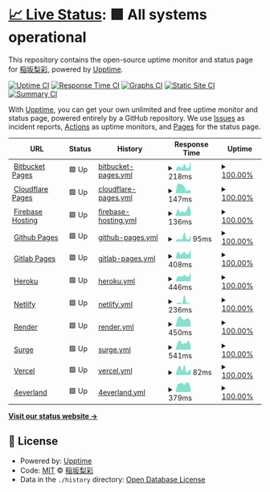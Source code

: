 # [📈 Live Status](https://RisaInasaka.github.io/Uptime): <!--live status--> **🟩 All systems operational**

This repository contains the open-source uptime monitor and status page for [稲坂梨彩](https://inasaka.eu.org), powered by [Upptime](https://github.com/upptime/upptime).

[![Uptime CI](https://github.com/RisaInasaka/Uptime/workflows/Uptime%20CI/badge.svg)](https://github.com/RisaInasaka/Uptime/actions?query=workflow%3A%22Uptime+CI%22)
[![Response Time CI](https://github.com/RisaInasaka/Uptime/workflows/Response%20Time%20CI/badge.svg)](https://github.com/RisaInasaka/Uptime/actions?query=workflow%3A%22Response+Time+CI%22)
[![Graphs CI](https://github.com/RisaInasaka/Uptime/workflows/Graphs%20CI/badge.svg)](https://github.com/RisaInasaka/Uptime/actions?query=workflow%3A%22Graphs+CI%22)
[![Static Site CI](https://github.com/RisaInasaka/Uptime/workflows/Static%20Site%20CI/badge.svg)](https://github.com/RisaInasaka/Uptime/actions?query=workflow%3A%22Static+Site+CI%22)
[![Summary CI](https://github.com/RisaInasaka/Uptime/workflows/Summary%20CI/badge.svg)](https://github.com/RisaInasaka/Uptime/actions?query=workflow%3A%22Summary+CI%22)

With [Upptime](https://upptime.js.org), you can get your own unlimited and free uptime monitor and status page, powered entirely by a GitHub repository. We use [Issues](https://github.com/RisaInasaka/Uptime/issues) as incident reports, [Actions](https://github.com/RisaInasaka/Uptime/actions) as uptime monitors, and [Pages](https://RisaInasaka.github.io/Uptime) for the status page.

<!--start: status pages-->
<!-- This summary is generated by Upptime (https://github.com/upptime/upptime) -->
<!-- Do not edit this manually, your changes will be overwritten -->
<!-- prettier-ignore -->
| URL | Status | History | Response Time | Uptime |
| --- | ------ | ------- | ------------- | ------ |
| <img alt="" src="https://favicons.githubusercontent.com/meaqua-work.bitbucket.io" height="13"> [Bitbucket Pages](https://meaqua-work.bitbucket.io) | 🟩 Up | [bitbucket-pages.yml](https://github.com/RisaInasaka/Uptime/commits/HEAD/history/bitbucket-pages.yml) | <details><summary><img alt="Response time graph" src="./graphs/bitbucket-pages/response-time-week.png" height="20"> 218ms</summary><br><a href="https://RisaInasaka.github.io/Uptime/history/bitbucket-pages"><img alt="Response time 362" src="https://img.shields.io/endpoint?url=https%3A%2F%2Fraw.githubusercontent.com%2FRisaInasaka%2FUptime%2FHEAD%2Fapi%2Fbitbucket-pages%2Fresponse-time.json"></a><br><a href="https://RisaInasaka.github.io/Uptime/history/bitbucket-pages"><img alt="24-hour response time 460" src="https://img.shields.io/endpoint?url=https%3A%2F%2Fraw.githubusercontent.com%2FRisaInasaka%2FUptime%2FHEAD%2Fapi%2Fbitbucket-pages%2Fresponse-time-day.json"></a><br><a href="https://RisaInasaka.github.io/Uptime/history/bitbucket-pages"><img alt="7-day response time 218" src="https://img.shields.io/endpoint?url=https%3A%2F%2Fraw.githubusercontent.com%2FRisaInasaka%2FUptime%2FHEAD%2Fapi%2Fbitbucket-pages%2Fresponse-time-week.json"></a><br><a href="https://RisaInasaka.github.io/Uptime/history/bitbucket-pages"><img alt="30-day response time 362" src="https://img.shields.io/endpoint?url=https%3A%2F%2Fraw.githubusercontent.com%2FRisaInasaka%2FUptime%2FHEAD%2Fapi%2Fbitbucket-pages%2Fresponse-time-month.json"></a><br><a href="https://RisaInasaka.github.io/Uptime/history/bitbucket-pages"><img alt="1-year response time 362" src="https://img.shields.io/endpoint?url=https%3A%2F%2Fraw.githubusercontent.com%2FRisaInasaka%2FUptime%2FHEAD%2Fapi%2Fbitbucket-pages%2Fresponse-time-year.json"></a></details> | <details><summary><a href="https://RisaInasaka.github.io/Uptime/history/bitbucket-pages">100.00%</a></summary><a href="https://RisaInasaka.github.io/Uptime/history/bitbucket-pages"><img alt="All-time uptime 100.00%" src="https://img.shields.io/endpoint?url=https%3A%2F%2Fraw.githubusercontent.com%2FRisaInasaka%2FUptime%2FHEAD%2Fapi%2Fbitbucket-pages%2Fuptime.json"></a><br><a href="https://RisaInasaka.github.io/Uptime/history/bitbucket-pages"><img alt="24-hour uptime 100.00%" src="https://img.shields.io/endpoint?url=https%3A%2F%2Fraw.githubusercontent.com%2FRisaInasaka%2FUptime%2FHEAD%2Fapi%2Fbitbucket-pages%2Fuptime-day.json"></a><br><a href="https://RisaInasaka.github.io/Uptime/history/bitbucket-pages"><img alt="7-day uptime 100.00%" src="https://img.shields.io/endpoint?url=https%3A%2F%2Fraw.githubusercontent.com%2FRisaInasaka%2FUptime%2FHEAD%2Fapi%2Fbitbucket-pages%2Fuptime-week.json"></a><br><a href="https://RisaInasaka.github.io/Uptime/history/bitbucket-pages"><img alt="30-day uptime 100.00%" src="https://img.shields.io/endpoint?url=https%3A%2F%2Fraw.githubusercontent.com%2FRisaInasaka%2FUptime%2FHEAD%2Fapi%2Fbitbucket-pages%2Fuptime-month.json"></a><br><a href="https://RisaInasaka.github.io/Uptime/history/bitbucket-pages"><img alt="1-year uptime 100.00%" src="https://img.shields.io/endpoint?url=https%3A%2F%2Fraw.githubusercontent.com%2FRisaInasaka%2FUptime%2FHEAD%2Fapi%2Fbitbucket-pages%2Fuptime-year.json"></a></details>
| <img alt="" src="https://favicons.githubusercontent.com/meaqua-work.pages.dev" height="13"> [Cloudflare Pages](https://meaqua-work.pages.dev) | 🟩 Up | [cloudflare-pages.yml](https://github.com/RisaInasaka/Uptime/commits/HEAD/history/cloudflare-pages.yml) | <details><summary><img alt="Response time graph" src="./graphs/cloudflare-pages/response-time-week.png" height="20"> 147ms</summary><br><a href="https://RisaInasaka.github.io/Uptime/history/cloudflare-pages"><img alt="Response time 136" src="https://img.shields.io/endpoint?url=https%3A%2F%2Fraw.githubusercontent.com%2FRisaInasaka%2FUptime%2FHEAD%2Fapi%2Fcloudflare-pages%2Fresponse-time.json"></a><br><a href="https://RisaInasaka.github.io/Uptime/history/cloudflare-pages"><img alt="24-hour response time 61" src="https://img.shields.io/endpoint?url=https%3A%2F%2Fraw.githubusercontent.com%2FRisaInasaka%2FUptime%2FHEAD%2Fapi%2Fcloudflare-pages%2Fresponse-time-day.json"></a><br><a href="https://RisaInasaka.github.io/Uptime/history/cloudflare-pages"><img alt="7-day response time 147" src="https://img.shields.io/endpoint?url=https%3A%2F%2Fraw.githubusercontent.com%2FRisaInasaka%2FUptime%2FHEAD%2Fapi%2Fcloudflare-pages%2Fresponse-time-week.json"></a><br><a href="https://RisaInasaka.github.io/Uptime/history/cloudflare-pages"><img alt="30-day response time 136" src="https://img.shields.io/endpoint?url=https%3A%2F%2Fraw.githubusercontent.com%2FRisaInasaka%2FUptime%2FHEAD%2Fapi%2Fcloudflare-pages%2Fresponse-time-month.json"></a><br><a href="https://RisaInasaka.github.io/Uptime/history/cloudflare-pages"><img alt="1-year response time 136" src="https://img.shields.io/endpoint?url=https%3A%2F%2Fraw.githubusercontent.com%2FRisaInasaka%2FUptime%2FHEAD%2Fapi%2Fcloudflare-pages%2Fresponse-time-year.json"></a></details> | <details><summary><a href="https://RisaInasaka.github.io/Uptime/history/cloudflare-pages">100.00%</a></summary><a href="https://RisaInasaka.github.io/Uptime/history/cloudflare-pages"><img alt="All-time uptime 100.00%" src="https://img.shields.io/endpoint?url=https%3A%2F%2Fraw.githubusercontent.com%2FRisaInasaka%2FUptime%2FHEAD%2Fapi%2Fcloudflare-pages%2Fuptime.json"></a><br><a href="https://RisaInasaka.github.io/Uptime/history/cloudflare-pages"><img alt="24-hour uptime 100.00%" src="https://img.shields.io/endpoint?url=https%3A%2F%2Fraw.githubusercontent.com%2FRisaInasaka%2FUptime%2FHEAD%2Fapi%2Fcloudflare-pages%2Fuptime-day.json"></a><br><a href="https://RisaInasaka.github.io/Uptime/history/cloudflare-pages"><img alt="7-day uptime 100.00%" src="https://img.shields.io/endpoint?url=https%3A%2F%2Fraw.githubusercontent.com%2FRisaInasaka%2FUptime%2FHEAD%2Fapi%2Fcloudflare-pages%2Fuptime-week.json"></a><br><a href="https://RisaInasaka.github.io/Uptime/history/cloudflare-pages"><img alt="30-day uptime 100.00%" src="https://img.shields.io/endpoint?url=https%3A%2F%2Fraw.githubusercontent.com%2FRisaInasaka%2FUptime%2FHEAD%2Fapi%2Fcloudflare-pages%2Fuptime-month.json"></a><br><a href="https://RisaInasaka.github.io/Uptime/history/cloudflare-pages"><img alt="1-year uptime 100.00%" src="https://img.shields.io/endpoint?url=https%3A%2F%2Fraw.githubusercontent.com%2FRisaInasaka%2FUptime%2FHEAD%2Fapi%2Fcloudflare-pages%2Fuptime-year.json"></a></details>
| <img alt="" src="https://favicons.githubusercontent.com/meaqua-work.web.app" height="13"> [Firebase Hosting](https://meaqua-work.web.app) | 🟩 Up | [firebase-hosting.yml](https://github.com/RisaInasaka/Uptime/commits/HEAD/history/firebase-hosting.yml) | <details><summary><img alt="Response time graph" src="./graphs/firebase-hosting/response-time-week.png" height="20"> 136ms</summary><br><a href="https://RisaInasaka.github.io/Uptime/history/firebase-hosting"><img alt="Response time 126" src="https://img.shields.io/endpoint?url=https%3A%2F%2Fraw.githubusercontent.com%2FRisaInasaka%2FUptime%2FHEAD%2Fapi%2Ffirebase-hosting%2Fresponse-time.json"></a><br><a href="https://RisaInasaka.github.io/Uptime/history/firebase-hosting"><img alt="24-hour response time 142" src="https://img.shields.io/endpoint?url=https%3A%2F%2Fraw.githubusercontent.com%2FRisaInasaka%2FUptime%2FHEAD%2Fapi%2Ffirebase-hosting%2Fresponse-time-day.json"></a><br><a href="https://RisaInasaka.github.io/Uptime/history/firebase-hosting"><img alt="7-day response time 136" src="https://img.shields.io/endpoint?url=https%3A%2F%2Fraw.githubusercontent.com%2FRisaInasaka%2FUptime%2FHEAD%2Fapi%2Ffirebase-hosting%2Fresponse-time-week.json"></a><br><a href="https://RisaInasaka.github.io/Uptime/history/firebase-hosting"><img alt="30-day response time 126" src="https://img.shields.io/endpoint?url=https%3A%2F%2Fraw.githubusercontent.com%2FRisaInasaka%2FUptime%2FHEAD%2Fapi%2Ffirebase-hosting%2Fresponse-time-month.json"></a><br><a href="https://RisaInasaka.github.io/Uptime/history/firebase-hosting"><img alt="1-year response time 126" src="https://img.shields.io/endpoint?url=https%3A%2F%2Fraw.githubusercontent.com%2FRisaInasaka%2FUptime%2FHEAD%2Fapi%2Ffirebase-hosting%2Fresponse-time-year.json"></a></details> | <details><summary><a href="https://RisaInasaka.github.io/Uptime/history/firebase-hosting">100.00%</a></summary><a href="https://RisaInasaka.github.io/Uptime/history/firebase-hosting"><img alt="All-time uptime 100.00%" src="https://img.shields.io/endpoint?url=https%3A%2F%2Fraw.githubusercontent.com%2FRisaInasaka%2FUptime%2FHEAD%2Fapi%2Ffirebase-hosting%2Fuptime.json"></a><br><a href="https://RisaInasaka.github.io/Uptime/history/firebase-hosting"><img alt="24-hour uptime 100.00%" src="https://img.shields.io/endpoint?url=https%3A%2F%2Fraw.githubusercontent.com%2FRisaInasaka%2FUptime%2FHEAD%2Fapi%2Ffirebase-hosting%2Fuptime-day.json"></a><br><a href="https://RisaInasaka.github.io/Uptime/history/firebase-hosting"><img alt="7-day uptime 100.00%" src="https://img.shields.io/endpoint?url=https%3A%2F%2Fraw.githubusercontent.com%2FRisaInasaka%2FUptime%2FHEAD%2Fapi%2Ffirebase-hosting%2Fuptime-week.json"></a><br><a href="https://RisaInasaka.github.io/Uptime/history/firebase-hosting"><img alt="30-day uptime 100.00%" src="https://img.shields.io/endpoint?url=https%3A%2F%2Fraw.githubusercontent.com%2FRisaInasaka%2FUptime%2FHEAD%2Fapi%2Ffirebase-hosting%2Fuptime-month.json"></a><br><a href="https://RisaInasaka.github.io/Uptime/history/firebase-hosting"><img alt="1-year uptime 100.00%" src="https://img.shields.io/endpoint?url=https%3A%2F%2Fraw.githubusercontent.com%2FRisaInasaka%2FUptime%2FHEAD%2Fapi%2Ffirebase-hosting%2Fuptime-year.json"></a></details>
| <img alt="" src="https://favicons.githubusercontent.com/risainasaka.github.io" height="13"> [Github Pages](https://risainasaka.github.io) | 🟩 Up | [github-pages.yml](https://github.com/RisaInasaka/Uptime/commits/HEAD/history/github-pages.yml) | <details><summary><img alt="Response time graph" src="./graphs/github-pages/response-time-week.png" height="20"> 95ms</summary><br><a href="https://RisaInasaka.github.io/Uptime/history/github-pages"><img alt="Response time 102" src="https://img.shields.io/endpoint?url=https%3A%2F%2Fraw.githubusercontent.com%2FRisaInasaka%2FUptime%2FHEAD%2Fapi%2Fgithub-pages%2Fresponse-time.json"></a><br><a href="https://RisaInasaka.github.io/Uptime/history/github-pages"><img alt="24-hour response time 155" src="https://img.shields.io/endpoint?url=https%3A%2F%2Fraw.githubusercontent.com%2FRisaInasaka%2FUptime%2FHEAD%2Fapi%2Fgithub-pages%2Fresponse-time-day.json"></a><br><a href="https://RisaInasaka.github.io/Uptime/history/github-pages"><img alt="7-day response time 95" src="https://img.shields.io/endpoint?url=https%3A%2F%2Fraw.githubusercontent.com%2FRisaInasaka%2FUptime%2FHEAD%2Fapi%2Fgithub-pages%2Fresponse-time-week.json"></a><br><a href="https://RisaInasaka.github.io/Uptime/history/github-pages"><img alt="30-day response time 102" src="https://img.shields.io/endpoint?url=https%3A%2F%2Fraw.githubusercontent.com%2FRisaInasaka%2FUptime%2FHEAD%2Fapi%2Fgithub-pages%2Fresponse-time-month.json"></a><br><a href="https://RisaInasaka.github.io/Uptime/history/github-pages"><img alt="1-year response time 102" src="https://img.shields.io/endpoint?url=https%3A%2F%2Fraw.githubusercontent.com%2FRisaInasaka%2FUptime%2FHEAD%2Fapi%2Fgithub-pages%2Fresponse-time-year.json"></a></details> | <details><summary><a href="https://RisaInasaka.github.io/Uptime/history/github-pages">100.00%</a></summary><a href="https://RisaInasaka.github.io/Uptime/history/github-pages"><img alt="All-time uptime 100.00%" src="https://img.shields.io/endpoint?url=https%3A%2F%2Fraw.githubusercontent.com%2FRisaInasaka%2FUptime%2FHEAD%2Fapi%2Fgithub-pages%2Fuptime.json"></a><br><a href="https://RisaInasaka.github.io/Uptime/history/github-pages"><img alt="24-hour uptime 100.00%" src="https://img.shields.io/endpoint?url=https%3A%2F%2Fraw.githubusercontent.com%2FRisaInasaka%2FUptime%2FHEAD%2Fapi%2Fgithub-pages%2Fuptime-day.json"></a><br><a href="https://RisaInasaka.github.io/Uptime/history/github-pages"><img alt="7-day uptime 100.00%" src="https://img.shields.io/endpoint?url=https%3A%2F%2Fraw.githubusercontent.com%2FRisaInasaka%2FUptime%2FHEAD%2Fapi%2Fgithub-pages%2Fuptime-week.json"></a><br><a href="https://RisaInasaka.github.io/Uptime/history/github-pages"><img alt="30-day uptime 100.00%" src="https://img.shields.io/endpoint?url=https%3A%2F%2Fraw.githubusercontent.com%2FRisaInasaka%2FUptime%2FHEAD%2Fapi%2Fgithub-pages%2Fuptime-month.json"></a><br><a href="https://RisaInasaka.github.io/Uptime/history/github-pages"><img alt="1-year uptime 100.00%" src="https://img.shields.io/endpoint?url=https%3A%2F%2Fraw.githubusercontent.com%2FRisaInasaka%2FUptime%2FHEAD%2Fapi%2Fgithub-pages%2Fuptime-year.json"></a></details>
| <img alt="" src="https://favicons.githubusercontent.com/meaqua.gitlab.io" height="13"> [Gitlab Pages](https://meaqua.gitlab.io) | 🟩 Up | [gitlab-pages.yml](https://github.com/RisaInasaka/Uptime/commits/HEAD/history/gitlab-pages.yml) | <details><summary><img alt="Response time graph" src="./graphs/gitlab-pages/response-time-week.png" height="20"> 408ms</summary><br><a href="https://RisaInasaka.github.io/Uptime/history/gitlab-pages"><img alt="Response time 486" src="https://img.shields.io/endpoint?url=https%3A%2F%2Fraw.githubusercontent.com%2FRisaInasaka%2FUptime%2FHEAD%2Fapi%2Fgitlab-pages%2Fresponse-time.json"></a><br><a href="https://RisaInasaka.github.io/Uptime/history/gitlab-pages"><img alt="24-hour response time 629" src="https://img.shields.io/endpoint?url=https%3A%2F%2Fraw.githubusercontent.com%2FRisaInasaka%2FUptime%2FHEAD%2Fapi%2Fgitlab-pages%2Fresponse-time-day.json"></a><br><a href="https://RisaInasaka.github.io/Uptime/history/gitlab-pages"><img alt="7-day response time 408" src="https://img.shields.io/endpoint?url=https%3A%2F%2Fraw.githubusercontent.com%2FRisaInasaka%2FUptime%2FHEAD%2Fapi%2Fgitlab-pages%2Fresponse-time-week.json"></a><br><a href="https://RisaInasaka.github.io/Uptime/history/gitlab-pages"><img alt="30-day response time 486" src="https://img.shields.io/endpoint?url=https%3A%2F%2Fraw.githubusercontent.com%2FRisaInasaka%2FUptime%2FHEAD%2Fapi%2Fgitlab-pages%2Fresponse-time-month.json"></a><br><a href="https://RisaInasaka.github.io/Uptime/history/gitlab-pages"><img alt="1-year response time 486" src="https://img.shields.io/endpoint?url=https%3A%2F%2Fraw.githubusercontent.com%2FRisaInasaka%2FUptime%2FHEAD%2Fapi%2Fgitlab-pages%2Fresponse-time-year.json"></a></details> | <details><summary><a href="https://RisaInasaka.github.io/Uptime/history/gitlab-pages">100.00%</a></summary><a href="https://RisaInasaka.github.io/Uptime/history/gitlab-pages"><img alt="All-time uptime 100.00%" src="https://img.shields.io/endpoint?url=https%3A%2F%2Fraw.githubusercontent.com%2FRisaInasaka%2FUptime%2FHEAD%2Fapi%2Fgitlab-pages%2Fuptime.json"></a><br><a href="https://RisaInasaka.github.io/Uptime/history/gitlab-pages"><img alt="24-hour uptime 100.00%" src="https://img.shields.io/endpoint?url=https%3A%2F%2Fraw.githubusercontent.com%2FRisaInasaka%2FUptime%2FHEAD%2Fapi%2Fgitlab-pages%2Fuptime-day.json"></a><br><a href="https://RisaInasaka.github.io/Uptime/history/gitlab-pages"><img alt="7-day uptime 100.00%" src="https://img.shields.io/endpoint?url=https%3A%2F%2Fraw.githubusercontent.com%2FRisaInasaka%2FUptime%2FHEAD%2Fapi%2Fgitlab-pages%2Fuptime-week.json"></a><br><a href="https://RisaInasaka.github.io/Uptime/history/gitlab-pages"><img alt="30-day uptime 100.00%" src="https://img.shields.io/endpoint?url=https%3A%2F%2Fraw.githubusercontent.com%2FRisaInasaka%2FUptime%2FHEAD%2Fapi%2Fgitlab-pages%2Fuptime-month.json"></a><br><a href="https://RisaInasaka.github.io/Uptime/history/gitlab-pages"><img alt="1-year uptime 100.00%" src="https://img.shields.io/endpoint?url=https%3A%2F%2Fraw.githubusercontent.com%2FRisaInasaka%2FUptime%2FHEAD%2Fapi%2Fgitlab-pages%2Fuptime-year.json"></a></details>
| <img alt="" src="https://favicons.githubusercontent.com/meaqua.herokuapp.com" height="13"> [Heroku](https://meaqua.herokuapp.com) | 🟩 Up | [heroku.yml](https://github.com/RisaInasaka/Uptime/commits/HEAD/history/heroku.yml) | <details><summary><img alt="Response time graph" src="./graphs/heroku/response-time-week.png" height="20"> 446ms</summary><br><a href="https://RisaInasaka.github.io/Uptime/history/heroku"><img alt="Response time 533" src="https://img.shields.io/endpoint?url=https%3A%2F%2Fraw.githubusercontent.com%2FRisaInasaka%2FUptime%2FHEAD%2Fapi%2Fheroku%2Fresponse-time.json"></a><br><a href="https://RisaInasaka.github.io/Uptime/history/heroku"><img alt="24-hour response time 724" src="https://img.shields.io/endpoint?url=https%3A%2F%2Fraw.githubusercontent.com%2FRisaInasaka%2FUptime%2FHEAD%2Fapi%2Fheroku%2Fresponse-time-day.json"></a><br><a href="https://RisaInasaka.github.io/Uptime/history/heroku"><img alt="7-day response time 446" src="https://img.shields.io/endpoint?url=https%3A%2F%2Fraw.githubusercontent.com%2FRisaInasaka%2FUptime%2FHEAD%2Fapi%2Fheroku%2Fresponse-time-week.json"></a><br><a href="https://RisaInasaka.github.io/Uptime/history/heroku"><img alt="30-day response time 533" src="https://img.shields.io/endpoint?url=https%3A%2F%2Fraw.githubusercontent.com%2FRisaInasaka%2FUptime%2FHEAD%2Fapi%2Fheroku%2Fresponse-time-month.json"></a><br><a href="https://RisaInasaka.github.io/Uptime/history/heroku"><img alt="1-year response time 533" src="https://img.shields.io/endpoint?url=https%3A%2F%2Fraw.githubusercontent.com%2FRisaInasaka%2FUptime%2FHEAD%2Fapi%2Fheroku%2Fresponse-time-year.json"></a></details> | <details><summary><a href="https://RisaInasaka.github.io/Uptime/history/heroku">100.00%</a></summary><a href="https://RisaInasaka.github.io/Uptime/history/heroku"><img alt="All-time uptime 100.00%" src="https://img.shields.io/endpoint?url=https%3A%2F%2Fraw.githubusercontent.com%2FRisaInasaka%2FUptime%2FHEAD%2Fapi%2Fheroku%2Fuptime.json"></a><br><a href="https://RisaInasaka.github.io/Uptime/history/heroku"><img alt="24-hour uptime 100.00%" src="https://img.shields.io/endpoint?url=https%3A%2F%2Fraw.githubusercontent.com%2FRisaInasaka%2FUptime%2FHEAD%2Fapi%2Fheroku%2Fuptime-day.json"></a><br><a href="https://RisaInasaka.github.io/Uptime/history/heroku"><img alt="7-day uptime 100.00%" src="https://img.shields.io/endpoint?url=https%3A%2F%2Fraw.githubusercontent.com%2FRisaInasaka%2FUptime%2FHEAD%2Fapi%2Fheroku%2Fuptime-week.json"></a><br><a href="https://RisaInasaka.github.io/Uptime/history/heroku"><img alt="30-day uptime 100.00%" src="https://img.shields.io/endpoint?url=https%3A%2F%2Fraw.githubusercontent.com%2FRisaInasaka%2FUptime%2FHEAD%2Fapi%2Fheroku%2Fuptime-month.json"></a><br><a href="https://RisaInasaka.github.io/Uptime/history/heroku"><img alt="1-year uptime 100.00%" src="https://img.shields.io/endpoint?url=https%3A%2F%2Fraw.githubusercontent.com%2FRisaInasaka%2FUptime%2FHEAD%2Fapi%2Fheroku%2Fuptime-year.json"></a></details>
| <img alt="" src="https://favicons.githubusercontent.com/meaqua.netlify.app" height="13"> [Netlify](https://meaqua.netlify.app) | 🟩 Up | [netlify.yml](https://github.com/RisaInasaka/Uptime/commits/HEAD/history/netlify.yml) | <details><summary><img alt="Response time graph" src="./graphs/netlify/response-time-week.png" height="20"> 236ms</summary><br><a href="https://RisaInasaka.github.io/Uptime/history/netlify"><img alt="Response time 234" src="https://img.shields.io/endpoint?url=https%3A%2F%2Fraw.githubusercontent.com%2FRisaInasaka%2FUptime%2FHEAD%2Fapi%2Fnetlify%2Fresponse-time.json"></a><br><a href="https://RisaInasaka.github.io/Uptime/history/netlify"><img alt="24-hour response time 26" src="https://img.shields.io/endpoint?url=https%3A%2F%2Fraw.githubusercontent.com%2FRisaInasaka%2FUptime%2FHEAD%2Fapi%2Fnetlify%2Fresponse-time-day.json"></a><br><a href="https://RisaInasaka.github.io/Uptime/history/netlify"><img alt="7-day response time 236" src="https://img.shields.io/endpoint?url=https%3A%2F%2Fraw.githubusercontent.com%2FRisaInasaka%2FUptime%2FHEAD%2Fapi%2Fnetlify%2Fresponse-time-week.json"></a><br><a href="https://RisaInasaka.github.io/Uptime/history/netlify"><img alt="30-day response time 234" src="https://img.shields.io/endpoint?url=https%3A%2F%2Fraw.githubusercontent.com%2FRisaInasaka%2FUptime%2FHEAD%2Fapi%2Fnetlify%2Fresponse-time-month.json"></a><br><a href="https://RisaInasaka.github.io/Uptime/history/netlify"><img alt="1-year response time 234" src="https://img.shields.io/endpoint?url=https%3A%2F%2Fraw.githubusercontent.com%2FRisaInasaka%2FUptime%2FHEAD%2Fapi%2Fnetlify%2Fresponse-time-year.json"></a></details> | <details><summary><a href="https://RisaInasaka.github.io/Uptime/history/netlify">100.00%</a></summary><a href="https://RisaInasaka.github.io/Uptime/history/netlify"><img alt="All-time uptime 100.00%" src="https://img.shields.io/endpoint?url=https%3A%2F%2Fraw.githubusercontent.com%2FRisaInasaka%2FUptime%2FHEAD%2Fapi%2Fnetlify%2Fuptime.json"></a><br><a href="https://RisaInasaka.github.io/Uptime/history/netlify"><img alt="24-hour uptime 100.00%" src="https://img.shields.io/endpoint?url=https%3A%2F%2Fraw.githubusercontent.com%2FRisaInasaka%2FUptime%2FHEAD%2Fapi%2Fnetlify%2Fuptime-day.json"></a><br><a href="https://RisaInasaka.github.io/Uptime/history/netlify"><img alt="7-day uptime 100.00%" src="https://img.shields.io/endpoint?url=https%3A%2F%2Fraw.githubusercontent.com%2FRisaInasaka%2FUptime%2FHEAD%2Fapi%2Fnetlify%2Fuptime-week.json"></a><br><a href="https://RisaInasaka.github.io/Uptime/history/netlify"><img alt="30-day uptime 100.00%" src="https://img.shields.io/endpoint?url=https%3A%2F%2Fraw.githubusercontent.com%2FRisaInasaka%2FUptime%2FHEAD%2Fapi%2Fnetlify%2Fuptime-month.json"></a><br><a href="https://RisaInasaka.github.io/Uptime/history/netlify"><img alt="1-year uptime 100.00%" src="https://img.shields.io/endpoint?url=https%3A%2F%2Fraw.githubusercontent.com%2FRisaInasaka%2FUptime%2FHEAD%2Fapi%2Fnetlify%2Fuptime-year.json"></a></details>
| <img alt="" src="https://favicons.githubusercontent.com/meaqua.onrender.com" height="13"> [Render](https://meaqua.onrender.com) | 🟩 Up | [render.yml](https://github.com/RisaInasaka/Uptime/commits/HEAD/history/render.yml) | <details><summary><img alt="Response time graph" src="./graphs/render/response-time-week.png" height="20"> 450ms</summary><br><a href="https://RisaInasaka.github.io/Uptime/history/render"><img alt="Response time 397" src="https://img.shields.io/endpoint?url=https%3A%2F%2Fraw.githubusercontent.com%2FRisaInasaka%2FUptime%2FHEAD%2Fapi%2Frender%2Fresponse-time.json"></a><br><a href="https://RisaInasaka.github.io/Uptime/history/render"><img alt="24-hour response time 274" src="https://img.shields.io/endpoint?url=https%3A%2F%2Fraw.githubusercontent.com%2FRisaInasaka%2FUptime%2FHEAD%2Fapi%2Frender%2Fresponse-time-day.json"></a><br><a href="https://RisaInasaka.github.io/Uptime/history/render"><img alt="7-day response time 450" src="https://img.shields.io/endpoint?url=https%3A%2F%2Fraw.githubusercontent.com%2FRisaInasaka%2FUptime%2FHEAD%2Fapi%2Frender%2Fresponse-time-week.json"></a><br><a href="https://RisaInasaka.github.io/Uptime/history/render"><img alt="30-day response time 397" src="https://img.shields.io/endpoint?url=https%3A%2F%2Fraw.githubusercontent.com%2FRisaInasaka%2FUptime%2FHEAD%2Fapi%2Frender%2Fresponse-time-month.json"></a><br><a href="https://RisaInasaka.github.io/Uptime/history/render"><img alt="1-year response time 397" src="https://img.shields.io/endpoint?url=https%3A%2F%2Fraw.githubusercontent.com%2FRisaInasaka%2FUptime%2FHEAD%2Fapi%2Frender%2Fresponse-time-year.json"></a></details> | <details><summary><a href="https://RisaInasaka.github.io/Uptime/history/render">100.00%</a></summary><a href="https://RisaInasaka.github.io/Uptime/history/render"><img alt="All-time uptime 100.00%" src="https://img.shields.io/endpoint?url=https%3A%2F%2Fraw.githubusercontent.com%2FRisaInasaka%2FUptime%2FHEAD%2Fapi%2Frender%2Fuptime.json"></a><br><a href="https://RisaInasaka.github.io/Uptime/history/render"><img alt="24-hour uptime 100.00%" src="https://img.shields.io/endpoint?url=https%3A%2F%2Fraw.githubusercontent.com%2FRisaInasaka%2FUptime%2FHEAD%2Fapi%2Frender%2Fuptime-day.json"></a><br><a href="https://RisaInasaka.github.io/Uptime/history/render"><img alt="7-day uptime 100.00%" src="https://img.shields.io/endpoint?url=https%3A%2F%2Fraw.githubusercontent.com%2FRisaInasaka%2FUptime%2FHEAD%2Fapi%2Frender%2Fuptime-week.json"></a><br><a href="https://RisaInasaka.github.io/Uptime/history/render"><img alt="30-day uptime 100.00%" src="https://img.shields.io/endpoint?url=https%3A%2F%2Fraw.githubusercontent.com%2FRisaInasaka%2FUptime%2FHEAD%2Fapi%2Frender%2Fuptime-month.json"></a><br><a href="https://RisaInasaka.github.io/Uptime/history/render"><img alt="1-year uptime 100.00%" src="https://img.shields.io/endpoint?url=https%3A%2F%2Fraw.githubusercontent.com%2FRisaInasaka%2FUptime%2FHEAD%2Fapi%2Frender%2Fuptime-year.json"></a></details>
| <img alt="" src="https://favicons.githubusercontent.com/meaqua.surge.sh" height="13"> [Surge](https://meaqua.surge.sh) | 🟩 Up | [surge.yml](https://github.com/RisaInasaka/Uptime/commits/HEAD/history/surge.yml) | <details><summary><img alt="Response time graph" src="./graphs/surge/response-time-week.png" height="20"> 541ms</summary><br><a href="https://RisaInasaka.github.io/Uptime/history/surge"><img alt="Response time 477" src="https://img.shields.io/endpoint?url=https%3A%2F%2Fraw.githubusercontent.com%2FRisaInasaka%2FUptime%2FHEAD%2Fapi%2Fsurge%2Fresponse-time.json"></a><br><a href="https://RisaInasaka.github.io/Uptime/history/surge"><img alt="24-hour response time 271" src="https://img.shields.io/endpoint?url=https%3A%2F%2Fraw.githubusercontent.com%2FRisaInasaka%2FUptime%2FHEAD%2Fapi%2Fsurge%2Fresponse-time-day.json"></a><br><a href="https://RisaInasaka.github.io/Uptime/history/surge"><img alt="7-day response time 541" src="https://img.shields.io/endpoint?url=https%3A%2F%2Fraw.githubusercontent.com%2FRisaInasaka%2FUptime%2FHEAD%2Fapi%2Fsurge%2Fresponse-time-week.json"></a><br><a href="https://RisaInasaka.github.io/Uptime/history/surge"><img alt="30-day response time 477" src="https://img.shields.io/endpoint?url=https%3A%2F%2Fraw.githubusercontent.com%2FRisaInasaka%2FUptime%2FHEAD%2Fapi%2Fsurge%2Fresponse-time-month.json"></a><br><a href="https://RisaInasaka.github.io/Uptime/history/surge"><img alt="1-year response time 477" src="https://img.shields.io/endpoint?url=https%3A%2F%2Fraw.githubusercontent.com%2FRisaInasaka%2FUptime%2FHEAD%2Fapi%2Fsurge%2Fresponse-time-year.json"></a></details> | <details><summary><a href="https://RisaInasaka.github.io/Uptime/history/surge">100.00%</a></summary><a href="https://RisaInasaka.github.io/Uptime/history/surge"><img alt="All-time uptime 100.00%" src="https://img.shields.io/endpoint?url=https%3A%2F%2Fraw.githubusercontent.com%2FRisaInasaka%2FUptime%2FHEAD%2Fapi%2Fsurge%2Fuptime.json"></a><br><a href="https://RisaInasaka.github.io/Uptime/history/surge"><img alt="24-hour uptime 100.00%" src="https://img.shields.io/endpoint?url=https%3A%2F%2Fraw.githubusercontent.com%2FRisaInasaka%2FUptime%2FHEAD%2Fapi%2Fsurge%2Fuptime-day.json"></a><br><a href="https://RisaInasaka.github.io/Uptime/history/surge"><img alt="7-day uptime 100.00%" src="https://img.shields.io/endpoint?url=https%3A%2F%2Fraw.githubusercontent.com%2FRisaInasaka%2FUptime%2FHEAD%2Fapi%2Fsurge%2Fuptime-week.json"></a><br><a href="https://RisaInasaka.github.io/Uptime/history/surge"><img alt="30-day uptime 100.00%" src="https://img.shields.io/endpoint?url=https%3A%2F%2Fraw.githubusercontent.com%2FRisaInasaka%2FUptime%2FHEAD%2Fapi%2Fsurge%2Fuptime-month.json"></a><br><a href="https://RisaInasaka.github.io/Uptime/history/surge"><img alt="1-year uptime 100.00%" src="https://img.shields.io/endpoint?url=https%3A%2F%2Fraw.githubusercontent.com%2FRisaInasaka%2FUptime%2FHEAD%2Fapi%2Fsurge%2Fuptime-year.json"></a></details>
| <img alt="" src="https://favicons.githubusercontent.com/meaqua-work.vercel.app" height="13"> [Vercel](https://meaqua-work.vercel.app) | 🟩 Up | [vercel.yml](https://github.com/RisaInasaka/Uptime/commits/HEAD/history/vercel.yml) | <details><summary><img alt="Response time graph" src="./graphs/vercel/response-time-week.png" height="20"> 82ms</summary><br><a href="https://RisaInasaka.github.io/Uptime/history/vercel"><img alt="Response time 141" src="https://img.shields.io/endpoint?url=https%3A%2F%2Fraw.githubusercontent.com%2FRisaInasaka%2FUptime%2FHEAD%2Fapi%2Fvercel%2Fresponse-time.json"></a><br><a href="https://RisaInasaka.github.io/Uptime/history/vercel"><img alt="24-hour response time 81" src="https://img.shields.io/endpoint?url=https%3A%2F%2Fraw.githubusercontent.com%2FRisaInasaka%2FUptime%2FHEAD%2Fapi%2Fvercel%2Fresponse-time-day.json"></a><br><a href="https://RisaInasaka.github.io/Uptime/history/vercel"><img alt="7-day response time 82" src="https://img.shields.io/endpoint?url=https%3A%2F%2Fraw.githubusercontent.com%2FRisaInasaka%2FUptime%2FHEAD%2Fapi%2Fvercel%2Fresponse-time-week.json"></a><br><a href="https://RisaInasaka.github.io/Uptime/history/vercel"><img alt="30-day response time 141" src="https://img.shields.io/endpoint?url=https%3A%2F%2Fraw.githubusercontent.com%2FRisaInasaka%2FUptime%2FHEAD%2Fapi%2Fvercel%2Fresponse-time-month.json"></a><br><a href="https://RisaInasaka.github.io/Uptime/history/vercel"><img alt="1-year response time 141" src="https://img.shields.io/endpoint?url=https%3A%2F%2Fraw.githubusercontent.com%2FRisaInasaka%2FUptime%2FHEAD%2Fapi%2Fvercel%2Fresponse-time-year.json"></a></details> | <details><summary><a href="https://RisaInasaka.github.io/Uptime/history/vercel">100.00%</a></summary><a href="https://RisaInasaka.github.io/Uptime/history/vercel"><img alt="All-time uptime 100.00%" src="https://img.shields.io/endpoint?url=https%3A%2F%2Fraw.githubusercontent.com%2FRisaInasaka%2FUptime%2FHEAD%2Fapi%2Fvercel%2Fuptime.json"></a><br><a href="https://RisaInasaka.github.io/Uptime/history/vercel"><img alt="24-hour uptime 100.00%" src="https://img.shields.io/endpoint?url=https%3A%2F%2Fraw.githubusercontent.com%2FRisaInasaka%2FUptime%2FHEAD%2Fapi%2Fvercel%2Fuptime-day.json"></a><br><a href="https://RisaInasaka.github.io/Uptime/history/vercel"><img alt="7-day uptime 100.00%" src="https://img.shields.io/endpoint?url=https%3A%2F%2Fraw.githubusercontent.com%2FRisaInasaka%2FUptime%2FHEAD%2Fapi%2Fvercel%2Fuptime-week.json"></a><br><a href="https://RisaInasaka.github.io/Uptime/history/vercel"><img alt="30-day uptime 100.00%" src="https://img.shields.io/endpoint?url=https%3A%2F%2Fraw.githubusercontent.com%2FRisaInasaka%2FUptime%2FHEAD%2Fapi%2Fvercel%2Fuptime-month.json"></a><br><a href="https://RisaInasaka.github.io/Uptime/history/vercel"><img alt="1-year uptime 100.00%" src="https://img.shields.io/endpoint?url=https%3A%2F%2Fraw.githubusercontent.com%2FRisaInasaka%2FUptime%2FHEAD%2Fapi%2Fvercel%2Fuptime-year.json"></a></details>
| <img alt="" src="https://favicons.githubusercontent.com/meaqua.4everland.app" height="13"> [4everland](https://meaqua.4everland.app) | 🟩 Up | [4everland.yml](https://github.com/RisaInasaka/Uptime/commits/HEAD/history/4everland.yml) | <details><summary><img alt="Response time graph" src="./graphs/4everland/response-time-week.png" height="20"> 379ms</summary><br><a href="https://RisaInasaka.github.io/Uptime/history/4everland"><img alt="Response time 419" src="https://img.shields.io/endpoint?url=https%3A%2F%2Fraw.githubusercontent.com%2FRisaInasaka%2FUptime%2FHEAD%2Fapi%2F4everland%2Fresponse-time.json"></a><br><a href="https://RisaInasaka.github.io/Uptime/history/4everland"><img alt="24-hour response time 129" src="https://img.shields.io/endpoint?url=https%3A%2F%2Fraw.githubusercontent.com%2FRisaInasaka%2FUptime%2FHEAD%2Fapi%2F4everland%2Fresponse-time-day.json"></a><br><a href="https://RisaInasaka.github.io/Uptime/history/4everland"><img alt="7-day response time 379" src="https://img.shields.io/endpoint?url=https%3A%2F%2Fraw.githubusercontent.com%2FRisaInasaka%2FUptime%2FHEAD%2Fapi%2F4everland%2Fresponse-time-week.json"></a><br><a href="https://RisaInasaka.github.io/Uptime/history/4everland"><img alt="30-day response time 419" src="https://img.shields.io/endpoint?url=https%3A%2F%2Fraw.githubusercontent.com%2FRisaInasaka%2FUptime%2FHEAD%2Fapi%2F4everland%2Fresponse-time-month.json"></a><br><a href="https://RisaInasaka.github.io/Uptime/history/4everland"><img alt="1-year response time 419" src="https://img.shields.io/endpoint?url=https%3A%2F%2Fraw.githubusercontent.com%2FRisaInasaka%2FUptime%2FHEAD%2Fapi%2F4everland%2Fresponse-time-year.json"></a></details> | <details><summary><a href="https://RisaInasaka.github.io/Uptime/history/4everland">100.00%</a></summary><a href="https://RisaInasaka.github.io/Uptime/history/4everland"><img alt="All-time uptime 99.61%" src="https://img.shields.io/endpoint?url=https%3A%2F%2Fraw.githubusercontent.com%2FRisaInasaka%2FUptime%2FHEAD%2Fapi%2F4everland%2Fuptime.json"></a><br><a href="https://RisaInasaka.github.io/Uptime/history/4everland"><img alt="24-hour uptime 100.00%" src="https://img.shields.io/endpoint?url=https%3A%2F%2Fraw.githubusercontent.com%2FRisaInasaka%2FUptime%2FHEAD%2Fapi%2F4everland%2Fuptime-day.json"></a><br><a href="https://RisaInasaka.github.io/Uptime/history/4everland"><img alt="7-day uptime 100.00%" src="https://img.shields.io/endpoint?url=https%3A%2F%2Fraw.githubusercontent.com%2FRisaInasaka%2FUptime%2FHEAD%2Fapi%2F4everland%2Fuptime-week.json"></a><br><a href="https://RisaInasaka.github.io/Uptime/history/4everland"><img alt="30-day uptime 99.61%" src="https://img.shields.io/endpoint?url=https%3A%2F%2Fraw.githubusercontent.com%2FRisaInasaka%2FUptime%2FHEAD%2Fapi%2F4everland%2Fuptime-month.json"></a><br><a href="https://RisaInasaka.github.io/Uptime/history/4everland"><img alt="1-year uptime 99.61%" src="https://img.shields.io/endpoint?url=https%3A%2F%2Fraw.githubusercontent.com%2FRisaInasaka%2FUptime%2FHEAD%2Fapi%2F4everland%2Fuptime-year.json"></a></details>

<!--end: status pages-->

[**Visit our status website →**](https://RisaInasaka.github.io/Uptime)

## 📄 License

- Powered by: [Upptime](https://github.com/upptime/upptime)
- Code: [MIT](./LICENSE) © [稲坂梨彩](https://inasaka.eu.org)
- Data in the `./history` directory: [Open Database License](https://opendatacommons.org/licenses/odbl/1-0/)
